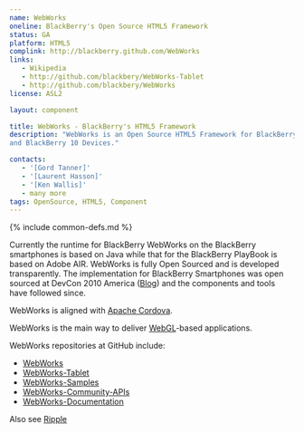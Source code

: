 ```yaml
---
name: WebWorks
oneline: BlackBerry's Open Source HTML5 Framework
status: GA
platform: HTML5
complink: http://blackberry.github.com/WebWorks
links:
   - Wikipedia
   - http://github.com/blackbery/WebWorks-Tablet
   - http://github.com/blackbery/WebWorks
license: ASL2

layout: component

title: WebWorks - BlackBerry's HTML5 Framework
description: "WebWorks is an Open Source HTML5 Framework for BlackBerry Smartphones, BlackBerry PlayBooks
and BlackBerry 10 Devices."

contacts:
   - '[Gord Tanner]'
   - '[Laurent Hasson]'
   - '[Ken Wallis]'
   - many more
tags: OpenSource, HTML5, Component
---
```


{% include common-defs.md %}


Currently the runtime for BlackBerry WebWorks on the BlackBerry smartphones is based on Java while
that for the BlackBerry PlayBook is based on Adobe AIR.
WebWorks is fully Open Sourced and is developed transparently.
The implementation for BlackBerry Smartphones was open sourced at DevCon 2010 America ([Blog](TBD))
and the components and tools have followed since.

WebWorks is aligned with [Apache Cordova](Apache_Cordova.html).

WebWorks is the main way to deliver [WebGL](WebGL.html)-based applications.

WebWorks repositories at GitHub include:
 * [WebWorks](http://github.com/blackberry/WebWorks)
 * [WebWorks-Tablet](http://github.com/blackberry/WebWorks-Tablet)
 * [WebWorks-Samples](http://github.com/blackberry/WebWorks-Samples)
 * [WebWorks-Community-APIs](http://github.com/blackberry/WebWorks-Community-APIs)
 * [WebWorks-Documentation](http://github.com/blackberry/WebWorks-Documentation)

Also see [Ripple](Ripple.html)

